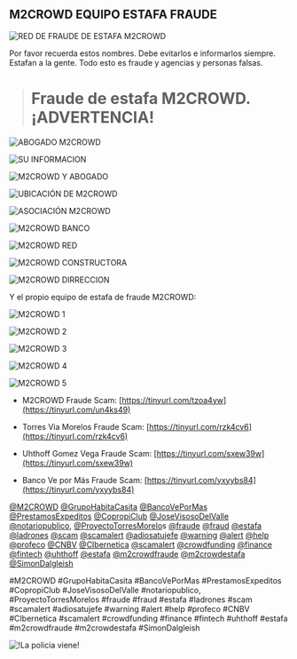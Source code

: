 
## M2CROWD EQUIPO ESTAFA FRAUDE



![RED DE FRAUDE DE ESTAFA M2CROWD](https://cdn-images-1.medium.com/max/2000/1*JWwqRcSncXtObB6AGtTMkg.png)

Por favor recuerda estos nombres. Debe evitarlos e informarlos siempre. Estafan a la gente. Todo esto es fraude y agencias y personas falsas.
> # Fraude de estafa M2CROWD. ¡ADVERTENCIA!

![ABOGADO M2CROWD](https://cdn-images-1.medium.com/max/2454/1*HYhqMBsjzb7A2CatfOgL9w.png)

![SU INFORMACION](https://cdn-images-1.medium.com/max/2006/1*X1QtJI7yw0L7qffRnZgsAA.png)

![M2CROWD Y ABOGADO](https://cdn-images-1.medium.com/max/3234/1*xfAAViTKym6q3AhKqpgVww.png)

![UBICACIÓN DE M2CROWD](https://cdn-images-1.medium.com/max/2000/1*tDyxCzdINnVEpuW79HB9sQ.png)

![ASOCIACIÓN M2CROWD](https://cdn-images-1.medium.com/max/2000/1*JfIRd6433R67jLmhaG_EPw.png)

![M2CROWD BANCO](https://cdn-images-1.medium.com/max/2052/1*xZSrW6h31HkFqLJBBPdcgA.png)

![M2CROWD RED](https://cdn-images-1.medium.com/max/2328/1*xeglUGlEx3xAi5zpjG-blQ.png)

![M2CROWD CONSTRUCTORA](https://cdn-images-1.medium.com/max/2000/1*W2TqvJ6lZimT6NcNiYYlkw.png)

![M2CROWD DIRRECCION](https://cdn-images-1.medium.com/max/2844/1*VVEF18OkbiHdkzV7Hwr-JA.png)

Y el propio equipo de estafa de fraude M2CROWD:

![M2CROWD 1](https://cdn-images-1.medium.com/max/2000/1*O6Jh9hMw3YP-OlXAFhPE1A.jpeg)

![M2CROWD 2](https://cdn-images-1.medium.com/max/2000/1*uCVpfbICGq7tyepXQkrRAw.jpeg)

![M2CROWD 3](https://cdn-images-1.medium.com/max/2000/1*nwlJjiObGbHTh5ZMr_pGXA.jpeg)

![M2CROWD 4](https://cdn-images-1.medium.com/max/2000/1*B4bvSeKnXPrBDUCvoJ1sAA.jpeg)

![M2CROWD 5](https://cdn-images-1.medium.com/max/2000/1*jUqY9yHX_X474CVrhKTu5w.jpeg)

* M2CROWD Fraude Scam: [https://tinyurl.com/tzoa4yw](https://tinyurl.com/un4ks49)

* Torres Via Morelos Fraude Scam: [https://tinyurl.com/rzk4cv6](https://tinyurl.com/rzk4cv6)

* Uhthoff Gomez Vega Fraude Scam: [https://tinyurl.com/sxew39w](https://tinyurl.com/sxew39w)

* Banco Ve por Más Fraude Scam: [https://tinyurl.com/yxyybs84](https://tinyurl.com/yxyybs84)

[@M2CROWD](http://twitter.com/M2CROWD) [@GrupoHabitaCasita](http://twitter.com/GrupoHabitaCasita) [@BancoVePorMas](http://twitter.com/BancoVePorMas) [@PrestamosExpeditos](http://twitter.com/PrestamosExpeditos) [@CopropiClub](http://twitter.com/CopropiClub) [@JoseVisosoDelValle](http://twitter.com/JoseVisosoDelValle) [@notariopublico](http://twitter.com/notariopublico), [@ProyectoTorresMorelo](http://twitter.com/ProyectoTorresMorelo)s [@fraude](http://twitter.com/fraude) [@fraud](http://twitter.com/fraud) [@estafa](http://twitter.com/estafa) [@ladrones](http://twitter.com/ladrones) [@scam](http://twitter.com/scam) [@scamalert](http://twitter.com/scamalert) [@adiosatujefe](http://twitter.com/adiosatujefe) [@warning](http://twitter.com/warning) [@alert](http://twitter.com/alert) [@help](http://twitter.com/help) [@profeco](http://twitter.com/profeco) [@CNBV](http://twitter.com/CNBV) [@CIbernetica](http://twitter.com/CIbernetica) [@scamalert](http://twitter.com/scamalert) [@crowdfunding](http://twitter.com/crowdfunding) [@finance](http://twitter.com/finance) [@fintech](http://twitter.com/fintech) [@uhthoff](http://twitter.com/uhthoff) [@estafa](http://twitter.com/estafa) [@m2crowdfraude](http://twitter.com/m2crowdfraude) [@m2crowdestafa](http://twitter.com/m2crowdestafa) [@SimonDalgleish](http://twitter.com/SimonDalgleish)

#M2CROWD #GrupoHabitaCasita #BancoVePorMas #PrestamosExpeditos #CopropiClub #JoseVisosoDelValle #notariopublico, #ProyectoTorresMorelos #fraude #fraud #estafa #ladrones #scam #scamalert #adiosatujefe #warning #alert #help #profeco #CNBV #CIbernetica #scamalert #crowdfunding #finance #fintech #uhthoff #estafa #m2crowdfraude #m2crowdestafa #SimonDalgleish

![!La policia viene!](https://cdn-images-1.medium.com/max/2000/1*Z67reItMPJASygd6VxkaGg.png)


